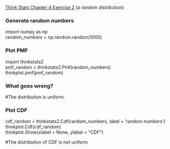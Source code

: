 [Think Stats Chapter 4 Exercise 2](http://greenteapress.com/thinkstats2/html/thinkstats2005.html#toc41) (a random distribution)
### Generate random numbers
import numpy as np  
random_numbers = np.random.random(1000)  

### Plot PMF
import thinkstats2  
pmf_random = thinkstats2.Pmf(random_numbers)  
thinkplot.pmf(pmf_random)  

### What goes wrong? 
#The distribution is uniform.   

### Plot CDF
cdf_random = thinkstats2.Cdf(random_numbers, label = 'random numbers')  
thinkplot.Cdf(cdf_random)  
thinkplot.Show(xlabel = None, ylabel = "CDF")  

#The distribution of CDF is not uniform  

